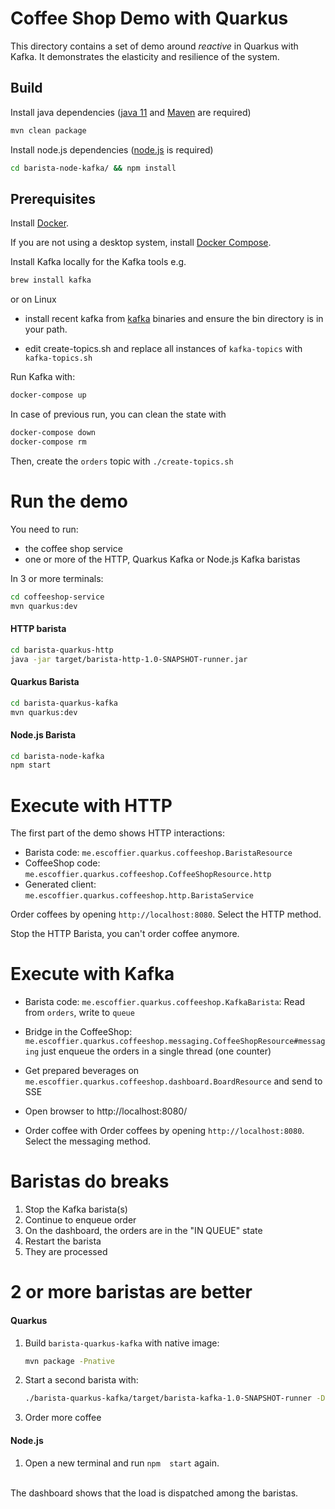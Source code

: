 # Coffee Shop Demo with Quarkus

This directory contains a set of demo around _reactive_ in Quarkus with Kafka.
It demonstrates the elasticity and resilience of the system.

## Build

Install java dependencies (<a href="https://adoptopenjdk.net/installation.html">java 11</a> and
<a href="https://maven.apache.org/install.html">Maven</a> are required)

```bash
mvn clean package
```

Install node.js dependencies (<a href="https://nodejs.org/en/download/">node.js</a> is required)

```bash
cd barista-node-kafka/ && npm install
```

## Prerequisites

Install <a href="https://docs.docker.com/get-docker/">Docker</a>.

If you are not using a desktop system, install <a href="https://docs.docker.com/compose/install/">Docker Compose</a>.

Install Kafka locally for the Kafka tools e.g.

```bash
brew install kafka
```

or on Linux

* install recent kafka from <a href="https://kafka.apache.org/downloads">kafka</a> binaries and
  ensure the bin directory is in your path.

* edit create-topics.sh and replace all instances of `kafka-topics` with `kafka-topics.sh`

Run Kafka with:

```bash
docker-compose up
```

In case of previous run, you can clean the state with

```bash
docker-compose down
docker-compose rm
```

Then, create the `orders` topic with `./create-topics.sh`

# Run the demo

You need to run:

* the coffee shop service
* one or more of the HTTP, Quarkus Kafka or Node.js Kafka baristas

In 3 or more terminals: 

```bash
cd coffeeshop-service
mvn quarkus:dev
```

#### HTTP barista

```bash
cd barista-quarkus-http
java -jar target/barista-http-1.0-SNAPSHOT-runner.jar
```

#### Quarkus Barista

```bash
cd barista-quarkus-kafka
mvn quarkus:dev
```

#### Node.js Barista

```bash
cd barista-node-kafka
npm start
```

# Execute with HTTP

The first part of the demo shows HTTP interactions:

* Barista code: `me.escoffier.quarkus.coffeeshop.BaristaResource`
* CoffeeShop code: `me.escoffier.quarkus.coffeeshop.CoffeeShopResource.http`
* Generated client: `me.escoffier.quarkus.coffeeshop.http.BaristaService`

Order coffees by opening `http://localhost:8080`. Select the HTTP method.

Stop the HTTP Barista, you can't order coffee anymore.

# Execute with Kafka

* Barista code: `me.escoffier.quarkus.coffeeshop.KafkaBarista`: Read from `orders`, write to `queue`
* Bridge in the CoffeeShop: `me.escoffier.quarkus.coffeeshop.messaging.CoffeeShopResource#messaging` just enqueue the orders in a single thread (one counter)
* Get prepared beverages on `me.escoffier.quarkus.coffeeshop.dashboard.BoardResource` and send to SSE

* Open browser to http://localhost:8080/
* Order coffee with Order coffees by opening `http://localhost:8080`. Select the messaging method.

# Baristas do breaks

1. Stop the Kafka barista(s)
1. Continue to enqueue order
1. On the dashboard, the orders are in the "IN QUEUE" state
1. Restart the barista
1. They are processed

# 2 or more baristas are better

#### Quarkus

1. Build `barista-quarkus-kafka` with native image:
   ```bash
   mvn package -Pnative
   ```
1. Start a second barista with: 
    ```bash
    ./barista-quarkus-kafka/target/barista-kafka-1.0-SNAPSHOT-runner -Dquarkus.http.port=9999
    ```
1. Order more coffee

#### Node.js

1. Open a new terminal and run `npm  start` again.

<br />
The dashboard shows that the load is dispatched among the baristas.
